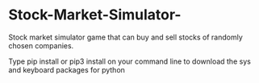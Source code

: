 # Stock-Market-Simulator-
Stock market simulator game that can buy and sell stocks of randomly chosen companies.

Type pip install <package> or pip3 install <package> on your command line to download the sys and keyboard packages for python
 
